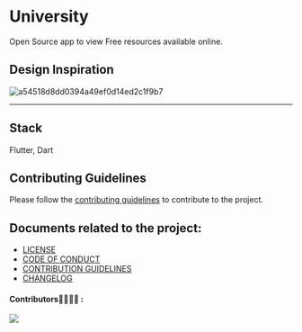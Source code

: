 # University
Open Source app to view Free resources available online.

## Design Inspiration
![a54518d8dd0394a49ef0d14ed2c1f9b7](https://user-images.githubusercontent.com/53579386/133935473-845c5320-02b0-4d5f-933c-27d3ba347ba2.png)
<hr>

## Stack
Flutter, Dart

## Contributing Guidelines
Please follow the [contributing guidelines](./.github/CONTRIBUTION.md) to contribute to the project.

## Documents related to the project:

- [LICENSE](./LICENSE)
- [CODE OF CONDUCT](./CODE_OF_CONDUCT.md)
- [CONTRIBUTION GUIDELINES](./.github/CONTRIBUTION.md)
- [CHANGELOG](./CHANGELOG.md)

#### Contributors👩‍💻👨‍💻 :
<a href="https://github.com/adityathakurxd/university/graphs/contributors">
  <img src="https://contrib.rocks/image?repo=adityathakurxd/university" />
</a>
